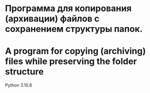 # Программа для копирования (архивации) файлов с сохранением структуры папок. 
# A program for copying (archiving) files while preserving the folder structure

Python 3.10.8
